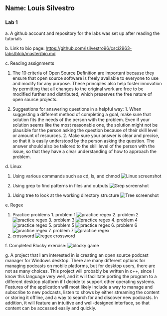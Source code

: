 ## Name: Louis Silvestro
### Lab 1
a. A github account and repository for the labs was set up after reading the tutorials

b. Link to bio page: https://github.com/lsilvestro96/csci2963-labs/blob/master/bio.md

c. Reading assignments
  1. The 10 criteria of Open Source Definition are important because they ensure that open source software
	is freely available to everyone to use and modify for any purpose. These principles also help foster
	innovation by permitting that all changes to the original work are free to be modified further and distributed, which preserves the free nature of open source projects.
	
  2.  Suggestions for answering questions in a helpful way:
	 1. When suggesting a different method of completing a goal, make sure that solution fits the needs
        of the person with the problem. Even if your solution seems like the most reasonable one, the
        solution might not be plausible for the person asking the question because of their skill level
        or amount of resources.
  	 2. Make sure your answer is clear and precise, so that it is easily understood by the person asking the
        question. The answer should also be tailored to the skill level of the person with the issue, so 
        that they have a clear understanding of how to approach the problem.

d. Linux
  1. Using various commands such as cd, ls, and chmod 
     ![Linux screenshot](images/linux.png)

  2. Using grep to find patterns in files and outputs
	 ![Grep screenshot](images/grep.png)
 
  3. Using tree to look at the working directory structure
     ![Tree screenshot](images/tree.png)

e. Regex
  1. Practice problems
    1. problem 1 
	   ![practice regex](images/regex1.png)
	2. problem 2
	   ![practice regex](images/regex2.png)
	3. problem 3
	   ![practice regex](images/regex3.png)
	4. problem 4
	   ![practice regex](images/regex4.png)
	5. problem 5
	   ![practice regex](images/regex5.png)
	6. problem 6
	   ![practice regex](images/regex6.png)
	7. problem 7
	   ![practice regex](images/regex3.png)
  2. crossword
     ![regex crossword](images/crossword.png)

f. Completed Blocky exercise:
  ![blocky game](images/blocky.png)

g. A project that I am interested in is creating an open source podcast manager for Windows desktop. There are many different options for managing podcasts on mobile platforms,
   but for desktop users, there are not as many choices. This project will probably be written in c++, since I know this language very well, and it will facilitate porting the program
   to a different desktop platform if I decide to support other operating systems. Features of the application will most likely include a way to manage and subscribe to new podcasts, listen to
   shows by either streaming the content or storing it offline, and a way to search for and discover new podcasts. In addition, it will feature an intuitive and well-designed interface, so that
   content can be accessed easily and quickly.
